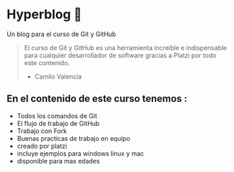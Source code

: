 # Hyperblog 💚
Un blog  para el curso de Git y GitHub
>El curso de Git  y GitHub es una herramienta  increible e indispensable para cualquier desarrollador de software gracias a Platzi por todo este contenido.
>- Camilo Valencia

## En el contenido de este curso tenemos :

* Todos los comandos de Git 
* El flujo de trabajo de  GitHub
* Trabajo con Fork
* Buenas practicas de trabajo en equipo 
* creado por platzi
* incluye ejemplos para windows linux y mac
* disponible para mas edades
